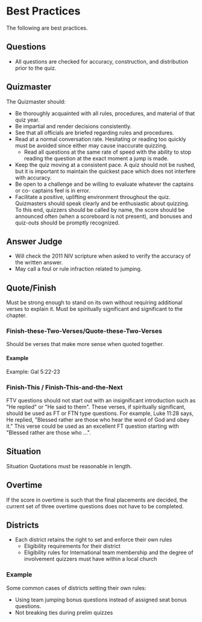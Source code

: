# Best Practices

The following are best practices.

## Questions
- All questions are checked for accuracy, construction, and distribution prior to the quiz.

## Quizmaster
The Quizmaster should:
- Be thoroughly acquainted with all rules, procedures, and material of that quiz year.
- Be impartial and render decisions consistently.
- See that all officials are briefed regarding rules and procedures.
- Read at a normal conversation rate. Hesitating or reading too quickly must be avoided since either may cause inaccurate quizzing.
    - Read all questions at the same rate of speed with the ability to stop reading the question at the exact moment a jump is made.
- Keep the quiz moving at a consistent pace. A quiz should not be rushed, but it is important to maintain the quickest pace which does not interfere with accuracy.
- Be open to a challenge and be willing to evaluate whatever the captains or co- captains feel is in error.
- Facilitate a positive, uplifting environment throughout the quiz. Quizmasters should speak clearly and be enthusiastic about quizzing. To this end, quizzers should be called by name, the score should be announced often (when a scoreboard is not present), and bonuses and quiz-outs should be promptly recognized.

## Answer Judge
- Will check the 2011 NIV scripture when asked to verify the accuracy of the written answer.
- May call a foul or rule infraction related to jumping.

## Quote/Finish
Must be strong enough to stand on its own without requiring additional verses to explain it.
Must be spiritually significant and significant to the chapter.

### Finish-these-Two-Verses/Quote-these-Two-Verses
Should be verses that make more sense when quoted together.

#### Example
Example: Gal 5:22-23

### Finish-This / Finish-This-and-the-Next
FTV questions should not start out with an insignificant introduction such as "He replied" or "He said to them". These verses, if spiritually significant, should be used as FT or FTN type questions. For example, Luke 11:28 says, He replied, "Blessed rather are those who hear the word of God and obey it." This verse could be used as an excellent FT question starting with "Blessed rather are those who ...".

## Situation
Situation Quotations must be reasonable in length.

## Overtime
If the score in overtime is such that the final placements are decided, the current set of three overtime questions does not have to be completed.

## Districts
- Each district retains the right to set and enforce their own rules
    - Eligibility requirements for their district
    - Eligibility rules for International team membership and the degree of involvement quizzers must have within a local church

### Example
Some common cases of districts setting their own rules:
- Using team jumping bonus questions instead of assigned seat bonus questions.
- Not breaking ties during prelim quizzes
